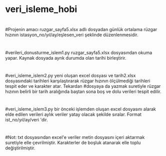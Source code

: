 # veri_isleme_hobi
#
#Projenin amacı ruzgar_sayfa5.xlsx adlı dosyadan günlük ortalama rüzgar hızının istasyon_no/yıl/ay/eşlesen_veri şeklinde düzenlenmesidir.
#
#verileri_donusturme_islem1.py ruzgar_sayfa5.xlsx dosyasından okuma yapar. Kaynak dosyada ayrık durumda olan tarihi birleştirir.
#
#veri_isleme_islem2.py yeni oluşan excel dosyası ve tarih2.xlsx dosyasındaki tarihleri karşılaştırarak rüzgar hızının ölçülmediği tarihleri tespit eder ve karakter atar. Tekardan 
#dosyaya da yazmak suretiyle rüzgar hızının belirli bir tarih aralığında baştan sona boş ve dolu verileri tespit edilir. 
#
#veri_isleme_islem3.py bir önceki işlemden oluşan excel dosyasını alarak elde edilen verileri aylık veriler yatay olacak şekilde sıralar. Format ist_no/yıl/ay/veri 'dir.
#
#Not: txt dosyasından excel'e veriler metin dosyasını içeri aktarmak suretiyle elle çevrilmiştir. Karakterler de boşluk atanarak elle toplu değiştirilmiştir.
#
